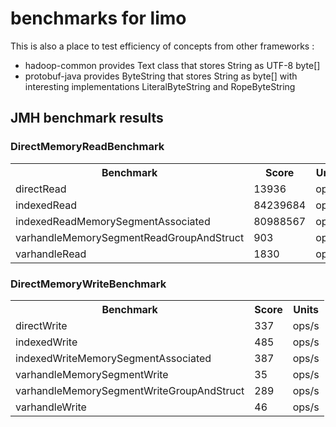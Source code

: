 # benchmarks for limo

This is also a place to test efficiency of concepts from other frameworks :
* hadoop-common provides Text class that stores String as UTF-8 byte[]
* protobuf-java provides ByteString that stores String as byte[] with interesting implementations LiteralByteString and RopeByteString

## JMH benchmark results

### DirectMemoryReadBenchmark

<table>
    <tr>
        <th>Benchmark</th>
        <th>Score</th>
        <th>Units</th>
    </tr>
    <tr>
        <td>directRead</td>
        <td>13936</td>
        <td>ops/s</td>
    </tr>
    <tr>
        <td>indexedRead</td>
        <td>84239684</td>
        <td>ops/s</td>
    </tr>
    <tr>
        <td>indexedReadMemorySegmentAssociated</td>
        <td>80988567</td>
        <td>ops/s</td>
    </tr>
    <tr>
        <td>varhandleMemorySegmentReadGroupAndStruct</td>
        <td>903</td>
        <td>ops/s</td>
    </tr>
    <tr>
        <td>varhandleRead</td>
        <td>1830</td>
        <td>ops/s</td>
    </tr>
</table>

### DirectMemoryWriteBenchmark
    
<table>
    <tr>
        <th>Benchmark</th>
        <th>Score</th>
        <th>Units</th>
    </tr>
    <tr>
        <td>directWrite</td>
        <td>337</td>
        <td>ops/s</td>
    </tr>
    <tr>
        <td>indexedWrite</td>
        <td>485</td>
        <td>ops/s</td>
    </tr>
    <tr>
        <td>indexedWriteMemorySegmentAssociated</td>
        <td>387</td>
        <td>ops/s</td>
    </tr>
    <tr>
        <td>varhandleMemorySegmentWrite</td>
        <td>35</td>
        <td>ops/s</td>
    </tr>
    <tr>
        <td>varhandleMemorySegmentWriteGroupAndStruct</td>
        <td>289</td>
        <td>ops/s</td>
    </tr>
    <tr>
        <td>varhandleWrite</td>
        <td>46</td>
        <td>ops/s</td>
    </tr>
</table>
